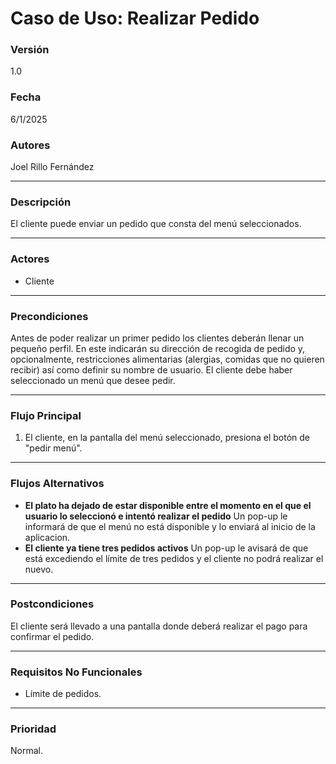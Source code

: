 # Caso de Uso: Realizar Pedido

### Versión
1.0

### Fecha
6/1/2025

### Autores
Joel Rillo Fernández

---

### Descripción
El cliente puede enviar un pedido que consta del menú seleccionados.

---

### Actores
- Cliente

---

### Precondiciones
Antes de poder realizar un primer pedido los clientes deberán llenar un pequeño perfil. En este indicarán su dirección de recogida de pedido y, opcionalmente, restricciones alimentarias (alergias, comidas que no quieren recibir) así como definir su nombre de usuario.
El cliente debe haber seleccionado un menú que desee pedir.

---

### Flujo Principal
1. El cliente, en la pantalla del menú seleccionado, presiona el botón de "pedir menú".

---

### Flujos Alternativos
- **El plato ha dejado de estar disponible entre el momento en el que el usuario lo seleccionó e intentó realizar el pedido** 
  Un pop-up le informará de que el menú no está disponible y lo enviará al inicio de la aplicacion.
- **El cliente ya tiene tres pedidos activos**
  Un pop-up le avisará de que está excediendo el límite de tres pedidos y el cliente no podrá realizar el nuevo.

---

### Postcondiciones
El cliente será llevado a una pantalla donde deberá realizar el pago para confirmar el pedido.

---

### Requisitos No Funcionales
- Límite de pedidos.

---

### Prioridad
Normal.
